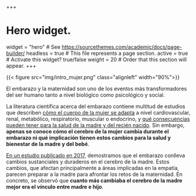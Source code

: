 +++
# Hero widget.
widget = "hero"  # See https://sourcethemes.com/academic/docs/page-builder/
headless = true  # This file represents a page section.
active = true  # Activate this widget? true/false
weight = 20  # Order that this section will appear.
+++

{{< figure src="img/intro_mujer.png" class="alignleft" width="90%">}}



El embarazo y la maternidad son uno de los eventos más transformadores del ser humano tanto a nivel biológico como psicológico y social. 

La literatura científica acerca del embarazo contiene multitud de estudios que describen [cómo el cuerpo de la mujer se adapta](https://www.ncbi.nlm.nih.gov/pmc/articles/PMC4928162/) a nivel cardiovascular, renal, metabólico, respiratorio, muscular o endocrino, y [qué consecuencias pueden tener para la salud de la madre y del recién nacido](https://www.ncbi.nlm.nih.gov/pmc/articles/PMC3376705/). Sin embargo, **apenas se conoce cómo el cerebro de la mujer cambia durante el embarazo ni qué implicación tienen estos cambios para la salud y bienestar de la madre y del bebé**. 

[En un estudio publicado en 2017](https://pubmed.ncbi.nlm.nih.gov/27991897/), demostramos que el embarazo conlleva cambios sustanciales y duraderos en el cerebro de la madre. Estos cambios, que afectan principalmente a áreas implicadas en la empatía, parecen preparar a la madre para afrontar los retos de la maternidad. En concreto, se observó que **cuanto más cambiaba el cerebro de la madre mejor era el vínculo entre madre e hijo**. 
